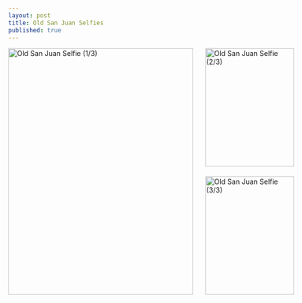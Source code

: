 ```yaml
---
layout: post
title: Old San Juan Selfies
published: true
---
```

<div>

<div style="position:absolute; float: left;">
<a href="https://www.flickr.com/photos/matthewsim/16198108795" title="Old San Juan Selfie (1/3) by Matthew Simoneau, on Flickr"><img src="https://farm9.staticflickr.com/8655/16198108795_46868d08b5.jpg" width="375" height="500" alt="Old San Juan Selfie (1/3)"></a>
</div>

<div style="position:relative; margin-left:400px; width:180px;">
<a href="https://www.flickr.com/photos/matthewsim/15575705984" title="Old San Juan Selfie (2/3) by Matthew Simoneau, on Flickr"><img src="https://farm9.staticflickr.com/8581/15575705984_c73fcc39c4_m.jpg" width="180" height="240" alt="Old San Juan Selfie (2/3)"></a>
</div>

<div style="position:relative; margin-left:400px; margin-top:20px; width:180px;">
<a href="https://www.flickr.com/photos/matthewsim/15578288773" title="Old San Juan Selfie (3/3) by Matthew Simoneau, on Flickr"><img src="https://farm8.staticflickr.com/7577/15578288773_de86cbb36a_m.jpg" width="180" height="240" alt="Old San Juan Selfie (3/3)"></a>
</div>

</div>
